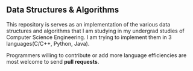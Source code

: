 ## Data Structures & Algorithms

This repository is serves as an implementation of the various data structures and algorithms that I am studying in my undergrad studies of Computer Science Engineering. I am trying to implement them in 3 languages(C/C++, Python, Java).

Programmers willing to contribute or add more language efficiencies are most welcome to send **pull requests**.
